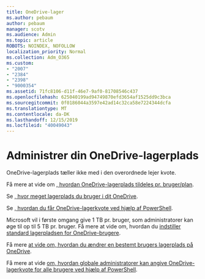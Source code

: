 ```yaml
---
title: OneDrive-lager
ms.author: pebaum
author: pebaum
manager: scotv
ms.audience: Admin
ms.topic: article
ROBOTS: NOINDEX, NOFOLLOW
localization_priority: Normal
ms.collection: Adm_O365
ms.custom:
- "2007"
- "2384"
- "2398"
- "9000354"
ms.assetid: 71fc8106-d11f-46e7-9af0-81708546c437
ms.openlocfilehash: 625040199ad94749870efd3654af1525dd9c3bca
ms.sourcegitcommit: 0f0186044a3597e42ad14c32ca58e7224344dcfa
ms.translationtype: MT
ms.contentlocale: da-DK
ms.lasthandoff: 12/15/2019
ms.locfileid: "40049043"
---
```

# <a name="manage-your-onedrive-storage"></a>Administrer din OneDrive-lagerplads

OneDrive-lagerplads tæller ikke med i den overordnede lejer kvote. 

Få mere at vide om [, hvordan OneDrive-lagerplads tildeles pr. bruger/plan](https://docs.microsoft.com/office365/servicedescriptions/onedrive-for-business-service-description?redirectedfrom=MSDN#storage-space-per-user).

Se [, hvor meget lagerplads du bruger i dit OneDrive](https://support.office.com/article/manage-your-onedrive-for-business-storage-31519161-059c-4764-b6f8-f5cd29f7fe68).

Se [, hvordan du får OneDrive-lagerkvote ved hjælp af PowerShell](https://gallery.technet.microsoft.com/scriptcenter/OneDrive-for-Business-0cb45614).

Microsoft vil i første omgang give 1 TB pr. bruger, som administratorer kan øge til op til 5 TB pr. bruger. Få mere at vide om, hvordan du [indstiller standard lagerpladsen for OneDrive-brugere](https://docs.microsoft.com/onedrive/set-default-storage-space).

Få mere [at vide om, hvordan du ændrer en bestemt brugers lagerplads på OneDrive](https://docs.microsoft.com/onedrive/change-user-storage).

Få mere at vide [om, hvordan globale administratorer kan angive OneDrive-lagerkvote for alle brugere ved hjælp af PowerShell](https://gallery.technet.microsoft.com/office/How-to-set-OneDrive-for-8b61365b).
  